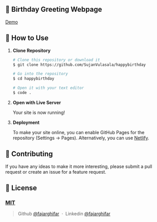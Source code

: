 ## 🎉 Birthday Greeting Webpage 

[Demo]()

## 🚀 How to Use

1.  **Clone Repository**

    ```bash
    # Clone this repository or download it
    $ git clone https://github.com/SujanVulasala/happybirthday

    # Go into the repository
    $ cd happybirthday

    # Open it with your text editor
    $ code .
    ```

2. **Open with Live Server**

    Your site is now running!

3. **Deployment**

    To make your site online, you can enable GitHub Pages for the repository (Settings -> Pages). Alternatively, you can use [Netlify](https://www.netlify.com/).

## 📝 Contributing

If you have any ideas to make it more interesting, please submit a pull request or create an issue for a feature request.

## 🤝 License

### [MIT](LICENSE)

> Github [@fajarghifar](https://github.com/SujanVulasala) &nbsp;&middot;&nbsp;
> Linkedin [@fajarghifar](https://www.linkedin.com/in/sujan-vulasala-03may2005/)